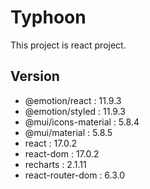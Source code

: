 # Typhoon

This project is react project.

## Version

* @emotion/react : 11.9.3
* @emotion/styled : 11.9.3
* @mui/icons-material : 5.8.4
* @mui/material : 5.8.5
* react : 17.0.2
* react-dom : 17.0.2
* recharts : 2.1.11
* react-router-dom : 6.3.0